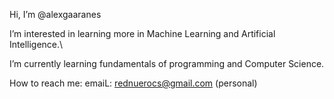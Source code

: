 Hi, I’m @alexgaaranes

I’m interested in learning more in Machine Learning and Artificial Intelligence.\

I’m currently learning fundamentals of programming and Computer Science.

How to reach me:
emaiL: rednuerocs@gmail.com (personal)
